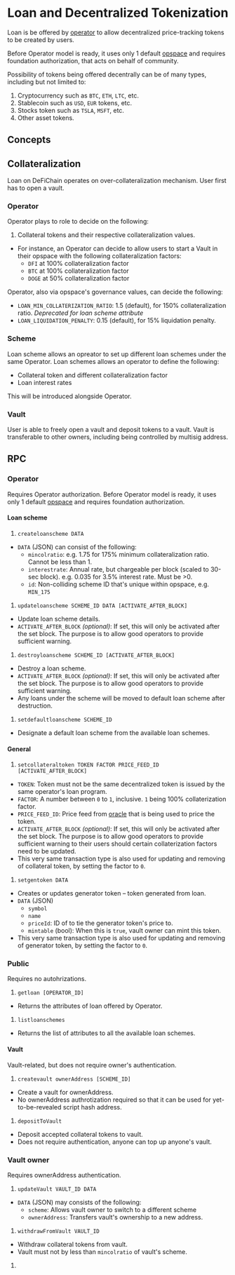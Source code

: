 # Loan and Decentralized Tokenization

Loan is be offered by [operator](../operator) to allow decentralized price-tracking tokens to be created by users.

Before Operator model is ready, it uses only 1 default [opspace](../operator) and requires foundation authorization, that acts on behalf of community.

Possibility of tokens being offered decentrally can be of many types, including but not limited to:

1. Cryptocurrency such as `BTC`, `ETH`, `LTC`, etc.
1. Stablecoin such as `USD`, `EUR` tokens, etc.
1. Stocks token such as `TSLA`, `MSFT`, etc.
1. Other asset tokens.

## Concepts

## Collateralization

Loan on DeFiChain operates on over-collateralization mechanism. User first has to open a vault.

### Operator

Operator plays to role to decide on the following:

1. Collateral tokens and their respective collateralization values.
  - For instance, an Operator can decide to allow users to start a Vault in their opspace with the following collateralization factors:
    - `DFI` at 100% collateralization factor
    - `BTC` at 100% collateralization factor
    - `DOGE` at 50% collateralization factor

Operator, also via opspace's governance values, can decide the following:

- `LOAN_MIN_COLLATERIZATION_RATIO`: 1.5 (default), for 150% collateralization ratio. _Deprecated for loan scheme attribute_
- `LOAN_LIQUIDATION_PENALTY`: 0.15 (default), for 15% liquidation penalty.

### Scheme

Loan scheme allows an opreator to set up different loan schemes under the same Operator. Loan schemes allows an operator to define the following:

  - Collateral token and different collateralization factor
  - Loan interest rates

This will be introduced alongside Operator.

### Vault

User is able to freely open a vault and deposit tokens to a vault. Vault is transferable to other owners, including being controlled by multisig address.


## RPC

### Operator

Requires Operator authorization. Before Operator model is ready, it uses only 1 default [opspace](../operator) and requires foundation authorization.

#### Loan scheme

1. `createloanscheme DATA`
  - `DATA` (JSON) can consist of the following:
    - `mincolratio`: e.g. 1.75 for 175% minimum collateralization ratio. Cannot be less than 1.
    - `interestrate`: Annual rate, but chargeable per block (scaled to 30-sec block). e.g. 0.035 for 3.5% interest rate. Must be >0.
    - `id`: Non-colliding scheme ID that's unique within opspace, e.g. `MIN_175`

1. `updateloanscheme SCHEME_ID DATA [ACTIVATE_AFTER_BLOCK]`
  - Update loan scheme details.
  - `ACTIVATE_AFTER_BLOCK` _(optional)_: If set, this will only be activated after the set block. The purpose is to allow good operators to provide sufficient warning.

1. `destroyloanscheme SCHEME_ID [ACTIVATE_AFTER_BLOCK]`
  - Destroy a loan scheme.
  - `ACTIVATE_AFTER_BLOCK` _(optional)_: If set, this will only be activated after the set block. The purpose is to allow good operators to provide sufficient warning.
  - Any loans under the scheme will be moved to default loan scheme after destruction.

1. `setdefaultloanscheme SCHEME_ID`
  - Designate a default loan scheme from the available loan schemes.

#### General

1. `setcollateraltoken TOKEN FACTOR PRICE_FEED_ID [ACTIVATE_AFTER_BLOCK]`
  - `TOKEN`: Token must not be the same decentralized token is issued by the same operator's loan program.
  - `FACTOR`: A number between `0` to `1`, inclusive. `1` being 100% collaterization factor.
  - `PRICE_FEED_ID`: Price feed from [oracle](../oracle) that is being used to price the token.
  - `ACTIVATE_AFTER_BLOCK` _(optional)_: If set, this will only be activated after the set block. The purpose is to allow good operators to provide sufficient warning to their users should certain collaterization factors need to be updated.
  - This very same transaction type is also used for updating and removing of collateral token, by setting the factor to `0`.

1. `setgentoken DATA`
  - Creates or updates generator token – token generated from loan.
  - `DATA` (JSON)
    - `symbol`
    - `name`
    - `priceId`: ID of to tie the generator token's price to.
    - `mintable` (bool): When this is `true`, vault owner can mint this token.
  - This very same transaction type is also used for updating and removing of generator token, by setting the factor to `0`.

### Public

Requires no autohrizations.

1. `getloan [OPERATOR_ID]`
  - Returns the attributes of loan offered by Operator.

1. `listloanschemes`
  - Returns the list of attributes to all the available loan schemes.


#### Vault

Vault-related, but does not require owner's authentication.

1. `createvault ownerAddress [SCHEME_ID]`
  - Create a vault for ownerAddress.
  - No ownerAddress authrotization required so that it can be used for yet-to-be-revealed script hash address.

1. `depositToVault`
  - Deposit accepted collateral tokens to vault.
  - Does not require authentication, anyone can top up anyone's vault.

### Vault owner

Requires ownerAddress authentication.

1. `updateVault VAULT_ID DATA`
  - `DATA` (JSON) may consists of the following:
    - `scheme`: Allows vault owner to switch to a different scheme
    - `ownerAddress`: Transfers vault's ownership to a new address.

1. `withdrawFromVault VAULT_ID`
  - Withdraw collateral tokens from vault.
  - Vault must not by less than `mincolratio` of vault's scheme.

1.

